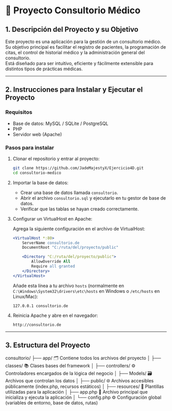 # 🏥 Proyecto Consultorio Médico

## 1. Descripción del Proyecto y su Objetivo

Este proyecto es una aplicación para la gestión de un consultorio médico.  
Su objetivo principal es facilitar el registro de pacientes, la programación de citas, el control de historial médico y la administración general del consultorio.  
Está diseñado para ser intuitivo, eficiente y fácilmente extensible para distintos tipos de prácticas médicas.

---

## 2. Instrucciones para Instalar y Ejecutar el Proyecto

### Requisitos

- Base de datos: MySQL / SQLite / PostgreSQL
- PHP
- Servidor web (Apache)

### Pasos para instalar

1. Clonar el repositorio y entrar al proyecto:
    ```bash
    git clone https://github.com/JadeMajestyX/Ejercicio4D.git
    cd consultorio-medico
    ```

2. Importar la base de datos:
    - Crear una base de datos llamada `consultorio`.
    - Abrir el archivo `consultorio.sql` y ejecutarlo en tu gestor de base de datos.
    - Verificar que las tablas se hayan creado correctamente.

3. Configurar un VirtualHost en Apache:

    Agrega la siguiente configuración en el archivo de VirtualHost:

    ```apache
    <VirtualHost *:80>
        ServerName consultorio.de
        DocumentRoot "C:/ruta/del/proyecto/public"

        <Directory "C:/ruta/del/proyecto/public">
            AllowOverride All
            Require all granted
        </Directory>
    </VirtualHost>
    ```

    Añade esta línea a tu archivo `hosts` (normalmente en `C:\Windows\System32\drivers\etc\hosts` en Windows o `/etc/hosts` en Linux/Mac):

    ```
    127.0.0.1 consultorio.de
    ```

4. Reinicia Apache y abre en el navegador:

    ```
    http://consultorio.de
    ```

---

## 3. Estructura del Proyecto

consultorio/
├── app/ 🗂️ Contiene todos los archivos del proyecto
│ ├── classes/ 📚 Clases bases del framework
│ ├── controllers/ ⚙️ Controladores encargados de la lógica del negocio
│ ├── Models/ 🗃️ Archivos que controlan los datos
│ ├── public/ 🌐 Archivos accesibles públicamente (index.php, recursos estáticos)
│ ├── resources/ 📝 Plantillas utilizadas para la aplicación
│ ├── app.php 🚀 Archivo principal que inicializa y ejecuta la aplicación
│ └── config.php ⚙️ Configuración global (variables de entorno, base de datos, rutas)
